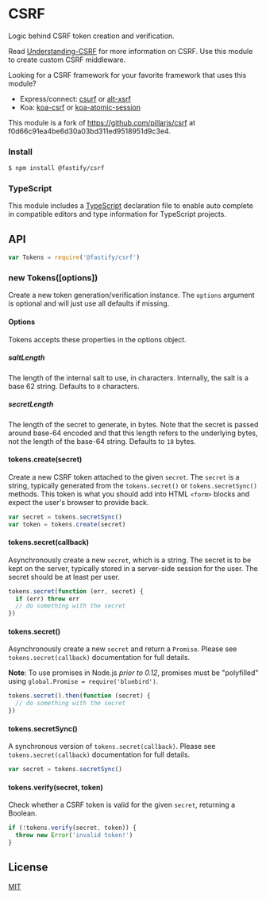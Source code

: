 # CSRF

Logic behind CSRF token creation and verification.

Read [Understanding-CSRF](https://github.com/pillarjs/understanding-csrf)
for more information on CSRF. Use this module to create custom CSRF middleware.

Looking for a CSRF framework for your favorite framework that uses this
module?

  * Express/connect: [csurf](https://www.npmjs.com/package/csurf) or
    [alt-xsrf](https://www.npmjs.com/package/alt-xsrf)
  * Koa: [koa-csrf](https://www.npmjs.com/package/koa-csrf) or
    [koa-atomic-session](https://www.npmjs.com/package/koa-atomic-session)

This module is a fork of https://github.com/pillarjs/csrf at f0d66c91ea4be6d30a03bd311ed9518951d9c3e4.

### Install

```sh
$ npm install @fastify/csrf
```

### TypeScript

This module includes a [TypeScript](https://www.typescriptlang.org/)
declaration file to enable auto complete in compatible editors and type
information for TypeScript projects.

## API

<!-- eslint-disable no-unused-vars -->

```js
var Tokens = require('@fastify/csrf')
```

### new Tokens([options])

Create a new token generation/verification instance. The `options` argument is
optional and will just use all defaults if missing.

#### Options

Tokens accepts these properties in the options object.

##### saltLength

The length of the internal salt to use, in characters. Internally, the salt
is a base 62 string. Defaults to `8` characters.

##### secretLength

The length of the secret to generate, in bytes. Note that the secret is
passed around base-64 encoded and that this length refers to the underlying
bytes, not the length of the base-64 string. Defaults to `18` bytes.

#### tokens.create(secret)

Create a new CSRF token attached to the given `secret`. The `secret` is a
string, typically generated from the `tokens.secret()` or `tokens.secretSync()`
methods. This token is what you should add into HTML `<form>` blocks and
expect the user's browser to provide back.

<!-- eslint-disable no-undef, no-unused-vars -->

```js
var secret = tokens.secretSync()
var token = tokens.create(secret)
```

#### tokens.secret(callback)

Asynchronously create a new `secret`, which is a string. The secret is to
be kept on the server, typically stored in a server-side session for the
user. The secret should be at least per user.

<!-- eslint-disable no-undef -->

```js
tokens.secret(function (err, secret) {
  if (err) throw err
  // do something with the secret
})
```

#### tokens.secret()

Asynchronously create a new `secret` and return a `Promise`. Please see
`tokens.secret(callback)` documentation for full details.

**Note**: To use promises in Node.js _prior to 0.12_, promises must be
"polyfilled" using `global.Promise = require('bluebird')`.

<!-- eslint-disable no-undef -->

```js
tokens.secret().then(function (secret) {
  // do something with the secret
})
```

#### tokens.secretSync()

A synchronous version of `tokens.secret(callback)`. Please see
`tokens.secret(callback)` documentation for full details.

<!-- eslint-disable no-undef, no-unused-vars -->

```js
var secret = tokens.secretSync()
```

#### tokens.verify(secret, token)

Check whether a CSRF token is valid for the given `secret`, returning
a Boolean.

<!-- eslint-disable no-undef -->

```js
if (!tokens.verify(secret, token)) {
  throw new Error('invalid token!')
}
```

## License

[MIT](LICENSE)
